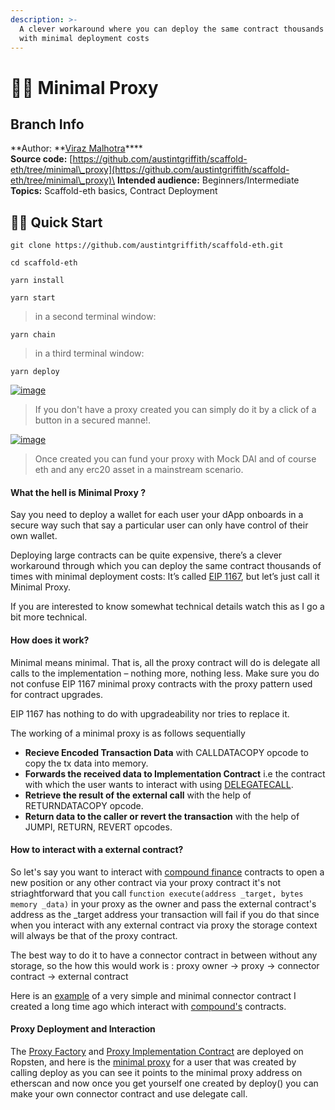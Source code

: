 ```yaml
---
description: >-
  A clever workaround where you can deploy the same contract thousands of times
  with minimal deployment costs
---
```


# 👨‍👦     Minimal Proxy

## Branch Info

**Author: **[Viraz Malhotra](https://github.com/viraj124)****\
**Source code:** [https://github.com/austintgriffith/scaffold-eth/tree/minimal\_proxy](https://github.com/austintgriffith/scaffold-eth/tree/minimal\_proxy)\
**Intended audience:** Beginners/Intermediate\
**Topics:** Scaffold-eth basics, Contract Deployment

## 🏃‍♀️ Quick Start

```
git clone https://github.com/austintgriffith/scaffold-eth.git

cd scaffold-eth
```

```
yarn install
```

```
yarn start
```

> in a second terminal window:

```
yarn chain
```

> in a third terminal window:

```
yarn deploy
```

[![image](https://user-images.githubusercontent.com/26670962/105990031-e9129680-60c7-11eb-98bc-4ba4cbe1bcf2.png)](https://user-images.githubusercontent.com/26670962/105990031-e9129680-60c7-11eb-98bc-4ba4cbe1bcf2.png)

> If you don't have a proxy created you can simply do it by a click of a button in a secured manne!.

[![image](https://user-images.githubusercontent.com/26670962/105990296-47d81000-60c8-11eb-961d-172f613c1941.png)](https://user-images.githubusercontent.com/26670962/105990296-47d81000-60c8-11eb-961d-172f613c1941.png)

> Once created you can fund your proxy with Mock DAI and of course eth and any erc20 asset in a mainstream scenario.

#### What the hell is Minimal Proxy ?

Say you need to deploy a wallet for each user your dApp onboards in a secure way such that say a particular user can only have control of their own wallet.

Deploying large contracts can be quite expensive, there’s a clever workaround through which you can deploy the same contract thousands of times with minimal deployment costs: It’s called [EIP 1167](https://eips.ethereum.org/EIPS/eip-1167), but let’s just call it Minimal Proxy.

If you are interested to know somewhat technical details watch this as I go a bit more technical.

#### How does it work?

Minimal means minimal. That is, all the proxy contract will do is delegate all calls to the implementation – nothing more, nothing less. Make sure you do not confuse EIP 1167 minimal proxy contracts with the proxy pattern used for contract upgrades.

EIP 1167 has nothing to do with upgradeability nor tries to replace it.

The working of a minimal proxy is as follows sequentially

* **Recieve Encoded Transaction Data** with CALLDATACOPY opcode to copy the tx data into memory.
* **Forwards the received data to Implementation Contract** i.e the contract with which the user wants to interact with using [DELEGATECALL](https://github.com/ethereum/EIPs/blob/master/EIPS/eip-7.md).
* **Retrieve the result of the external call** with the help of RETURNDATACOPY opcode.
* **Return data to the caller or revert the transaction** with the help of JUMPI, RETURN, REVERT opcodes.

#### How to interact with a external contract?

So let's say you want to interact with [compound finance](https://compound.finance) contracts to open a new position or any other contract via your proxy contract it's not striaghtforward that you call `function execute(address _target, bytes memory _data)` in your proxy as the owner and pass the external contract's address as the \_target address your transaction will fail if you do that since when you interact with any external contract via proxy the storage context will always be that of the proxy contract.

The best way to do it to have a connector contract in between without any storage, so the how this would work is : proxy owner -> proxy -> connector contract -> external contract

Here is an [example](https://github.com/viraj124/Compound-Finance-Connector/blob/master/Compound%20Connector%20Contract.sol) of a very simple and minimal connector contract I created a long time ago which interact with [compound's](https://compound.finance) contracts.

#### Proxy Deployment and Interaction

The [Proxy Factory](https://ropsten.etherscan.io/address/0xa5d428357f4340139b5e811f42f765fa119cfe20) and [Proxy Implementation Contract](https://ropsten.etherscan.io/address/0xcd1affda0ba8abdd5e70776da75ec538361861db) are deployed on Ropsten, and here is the [minimal proxy](https://ropsten.etherscan.io/address/0x6111be994e49611bc1ac109659db20e98fbde261#code) for a user that was created by calling deploy as you can see it points to the minimal proxy address on etherscan and now once you get yourself one created by deploy() you can make your own connector contract and use delegate call.
